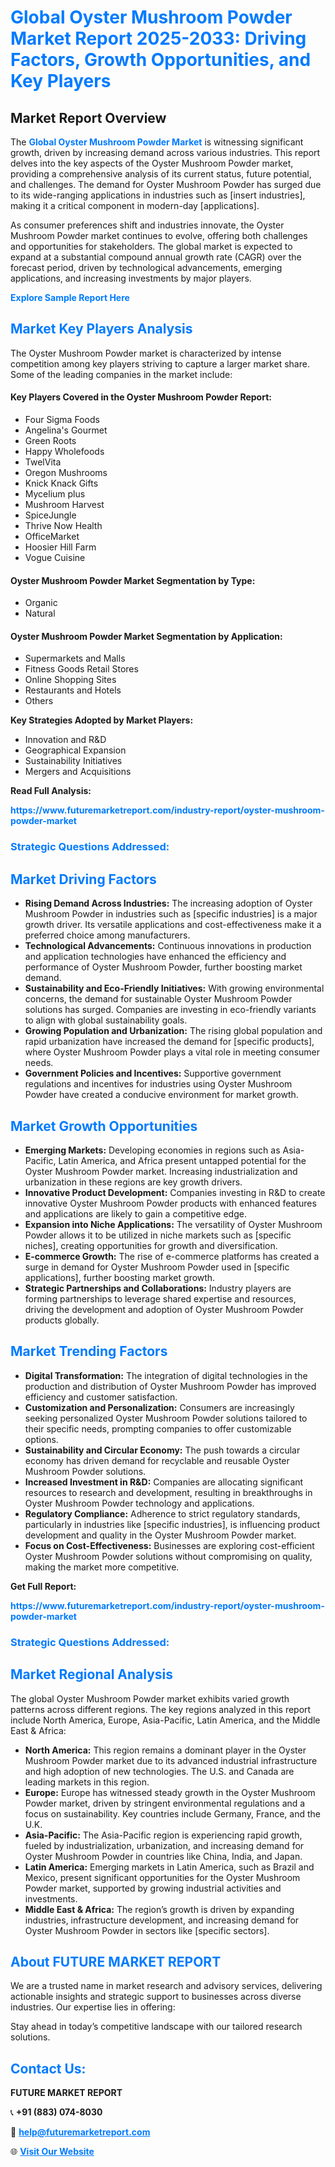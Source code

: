 <h1 style="color: #007BFF;">Global Oyster Mushroom Powder Market Report 2025-2033: Driving Factors, Growth Opportunities, and Key Players</h1>

<section id="overview">
<h2>Market Report Overview</h2>
<p>The <a href="https://www.futuremarketreport.com/industry-report/oyster-mushroom-powder-market" style="color: #007BFF; text-decoration: none;"><strong>Global Oyster Mushroom Powder Market</strong></a> is witnessing significant growth, driven by increasing demand across various industries. This report delves into the key aspects of the Oyster Mushroom Powder market, providing a comprehensive analysis of its current status, future potential, and challenges. The demand for Oyster Mushroom Powder has surged due to its wide-ranging applications in industries such as [insert industries], making it a critical component in modern-day [applications].</p>
<p>As consumer preferences shift and industries innovate, the Oyster Mushroom Powder market continues to evolve, offering both challenges and opportunities for stakeholders. The global market is expected to expand at a substantial compound annual growth rate (CAGR) over the forecast period, driven by technological advancements, emerging applications, and increasing investments by major players.</p>
</section>

<section id="overview">
<p><a href="https://www.futuremarketreport.com/request-sample/reportId=102472" style="color: #007BFF; text-decoration: none;"><strong>Explore Sample Report Here</strong></a></p>
</section>

<section id="key-players">
<h2 style="color: #007BFF;">Market Key Players Analysis</h2>
<p>The Oyster Mushroom Powder market is characterized by intense competition among key players striving to capture a larger market share. Some of the leading companies in the market include:</p>
<h4>Key Players Covered in the Oyster Mushroom Powder Report:</h4>
<ul><li>Four Sigma Foods</li><li>Angelina&#039;s Gourmet</li><li>Green Roots</li><li>Happy Wholefoods</li><li>TwelVita</li><li>Oregon Mushrooms</li><li>Knick Knack Gifts</li><li>Mycelium plus</li><li>Mushroom Harvest</li><li>SpiceJungle</li><li>Thrive Now Health</li><li>OfficeMarket</li><li>Hoosier Hill Farm</li><li>Vogue Cuisine</li></ul>
<h4>Oyster Mushroom Powder Market Segmentation by Type:</h4>
<ul><li>Organic</li><li>Natural</li></ul>

<h4>Oyster Mushroom Powder Market Segmentation by Application:</h4>
<ul><li>Supermarkets and Malls</li><li>Fitness Goods Retail Stores</li><li>Online Shopping Sites</li><li>Restaurants and Hotels</li><li>Others</li></ul>
<p><strong>Key Strategies Adopted by Market Players:</strong></p>
<ul>
<li>Innovation and R&D</li>
<li>Geographical Expansion</li>
<li>Sustainability Initiatives</li>
<li>Mergers and Acquisitions</li>
</ul>
</section>

<section>
<p><strong>Read Full Analysis: </strong></p><a href="https://www.futuremarketreport.com/industry-report/oyster-mushroom-powder-market" style="color: #007BFF; text-decoration: none;"><strong>https://www.futuremarketreport.com/industry-report/oyster-mushroom-powder-market</strong></a>
<h3 style="color: #007BFF;">Strategic Questions Addressed:</h3>
</section>

<section id="driving-factors">
<h2 style="color: #007BFF;">Market Driving Factors</h2>
<ul>
<li><strong>Rising Demand Across Industries:</strong> The increasing adoption of Oyster Mushroom Powder in industries such as [specific industries] is a major growth driver. Its versatile applications and cost-effectiveness make it a preferred choice among manufacturers.</li>
<li><strong>Technological Advancements:</strong> Continuous innovations in production and application technologies have enhanced the efficiency and performance of Oyster Mushroom Powder, further boosting market demand.</li>
<li><strong>Sustainability and Eco-Friendly Initiatives:</strong> With growing environmental concerns, the demand for sustainable Oyster Mushroom Powder solutions has surged. Companies are investing in eco-friendly variants to align with global sustainability goals.</li>
<li><strong>Growing Population and Urbanization:</strong> The rising global population and rapid urbanization have increased the demand for [specific products], where Oyster Mushroom Powder plays a vital role in meeting consumer needs.</li>
<li><strong>Government Policies and Incentives:</strong> Supportive government regulations and incentives for industries using Oyster Mushroom Powder have created a conducive environment for market growth.</li>
</ul>
</section>

<section id="growth-opportunities">
<h2 style="color: #007BFF;">Market Growth Opportunities</h2>
<ul>
<li><strong>Emerging Markets:</strong> Developing economies in regions such as Asia-Pacific, Latin America, and Africa present untapped potential for the Oyster Mushroom Powder market. Increasing industrialization and urbanization in these regions are key growth drivers.</li>
<li><strong>Innovative Product Development:</strong> Companies investing in R&D to create innovative Oyster Mushroom Powder products with enhanced features and applications are likely to gain a competitive edge.</li>
<li><strong>Expansion into Niche Applications:</strong> The versatility of Oyster Mushroom Powder allows it to be utilized in niche markets such as [specific niches], creating opportunities for growth and diversification.</li>
<li><strong>E-commerce Growth:</strong> The rise of e-commerce platforms has created a surge in demand for Oyster Mushroom Powder used in [specific applications], further boosting market growth.</li>
<li><strong>Strategic Partnerships and Collaborations:</strong> Industry players are forming partnerships to leverage shared expertise and resources, driving the development and adoption of Oyster Mushroom Powder products globally.</li>
</ul>
</section>

<section id="trending-factors">
<h2 style="color: #007BFF;">Market Trending Factors</h2>
<ul>
<li><strong>Digital Transformation:</strong> The integration of digital technologies in the production and distribution of Oyster Mushroom Powder has improved efficiency and customer satisfaction.</li>
<li><strong>Customization and Personalization:</strong> Consumers are increasingly seeking personalized Oyster Mushroom Powder solutions tailored to their specific needs, prompting companies to offer customizable options.</li>
<li><strong>Sustainability and Circular Economy:</strong> The push towards a circular economy has driven demand for recyclable and reusable Oyster Mushroom Powder solutions.</li>
<li><strong>Increased Investment in R&D:</strong> Companies are allocating significant resources to research and development, resulting in breakthroughs in Oyster Mushroom Powder technology and applications.</li>
<li><strong>Regulatory Compliance:</strong> Adherence to strict regulatory standards, particularly in industries like [specific industries], is influencing product development and quality in the Oyster Mushroom Powder market.</li>
<li><strong>Focus on Cost-Effectiveness:</strong> Businesses are exploring cost-efficient Oyster Mushroom Powder solutions without compromising on quality, making the market more competitive.</li>
</ul>
</section>

<section>
<p><strong>Get Full Report: </strong></p><a href="https://www.futuremarketreport.com/industry-report/oyster-mushroom-powder-market" style="color: #007BFF; text-decoration: none;"><strong>https://www.futuremarketreport.com/industry-report/oyster-mushroom-powder-market</strong></a>
<h3 style="color: #007BFF;">Strategic Questions Addressed:</h3>
</section>


<section id="regional-analysis">
<h2 style="color: #007BFF;">Market Regional Analysis</h2>
<p>The global Oyster Mushroom Powder market exhibits varied growth patterns across different regions. The key regions analyzed in this report include North America, Europe, Asia-Pacific, Latin America, and the Middle East & Africa:</p>
<ul>
<li><strong>North America:</strong> This region remains a dominant player in the Oyster Mushroom Powder market due to its advanced industrial infrastructure and high adoption of new technologies. The U.S. and Canada are leading markets in this region.</li>
<li><strong>Europe:</strong> Europe has witnessed steady growth in the Oyster Mushroom Powder market, driven by stringent environmental regulations and a focus on sustainability. Key countries include Germany, France, and the U.K.</li>
<li><strong>Asia-Pacific:</strong> The Asia-Pacific region is experiencing rapid growth, fueled by industrialization, urbanization, and increasing demand for Oyster Mushroom Powder in countries like China, India, and Japan.</li>
<li><strong>Latin America:</strong> Emerging markets in Latin America, such as Brazil and Mexico, present significant opportunities for the Oyster Mushroom Powder market, supported by growing industrial activities and investments.</li>
<li><strong>Middle East & Africa:</strong> The region’s growth is driven by expanding industries, infrastructure development, and increasing demand for Oyster Mushroom Powder in sectors like [specific sectors].</li>
</ul>
</section>

<footer>
<h2 style="color: #007BFF;">About FUTURE MARKET REPORT</h2>
<p>We are a trusted name in market research and advisory services, delivering actionable insights and strategic support to businesses across diverse industries. Our expertise lies in offering:</p>

<p>Stay ahead in today’s competitive landscape with our tailored research solutions.</p>

<h2 style="color: #007BFF;">Contact Us:</h2>
<p><strong>FUTURE MARKET REPORT</strong></p>
<p>📞 <strong>+91 (883) 074-8030</strong></p>
<p>📧 <strong><a href="mailto:help@futuremarketreport.com" style="color: #007BFF;">help@futuremarketreport.com</a></strong></p>
<p>🌐 <strong><a href="https://www.futuremarketreport.com/" style="color: #007BFF;">Visit Our Website</a></strong></p>
</footer>